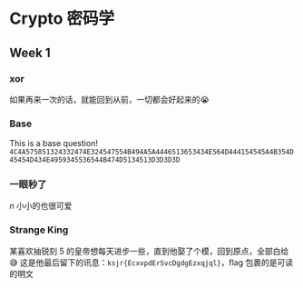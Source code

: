 # Crypto 密码学

## Week 1

### xor

如果再来一次的话，就能回到从前，一切都会好起来的😭

### Base

This is a base question! \
`4C4A575851324332474E324547554B494A5A4446513653434E564D444154545A4B354D45454D434E4959345536544B474D5134513D3D3D3D`

### 一眼秒了

$n$ 小小的也很可爱

### Strange King

某喜欢抽锐刻 5 的皇帝想每天进步一些，直到他娶了个模，回到原点，全部白给😅
这是他最后留下的讯息：`ksjr{EcxvpdErSvcDgdgEzxqjql}`，flag 包裹的是可读的明文
